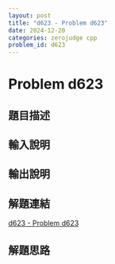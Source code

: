 ```yaml
---
layout: post
title: "d623 - Problem d623"
date: 2024-12-20
categories: zerojudge cpp
problem_id: d623
---
```


# Problem d623

## 題目描述



## 輸入說明



## 輸出說明



## 解題連結

[d623 - Problem d623](https://zerojudge.tw/ShowProblem?problemid=d623)

## 解題思路

